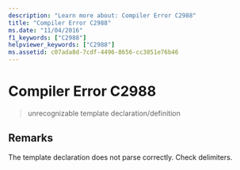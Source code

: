 ```yaml
---
description: "Learn more about: Compiler Error C2988"
title: "Compiler Error C2988"
ms.date: "11/04/2016"
f1_keywords: ["C2988"]
helpviewer_keywords: ["C2988"]
ms.assetid: c07ada8d-7cdf-4496-8656-cc3851e76b46
---
```

# Compiler Error C2988

> unrecognizable template declaration/definition

## Remarks

The template declaration does not parse correctly. Check delimiters.
